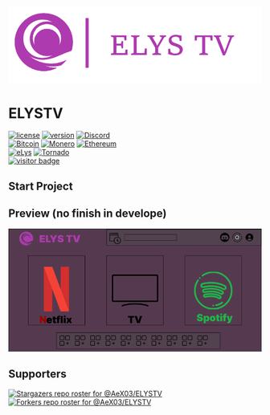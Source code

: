 ![Banner](https://github.com/AeX03/ELYSTV/blob/main/assets/ELYSTV.png)
# ELYSTV
[![license](https://img.shields.io/badge/license-MIT-brightgreen.svg)](https://github.com/AeX03/ELYSTVELYSTV)
[![version](https://img.shields.io/badge/version-2.0-blue.svg)](https://github.com/AeX03/ELYSTV)
[![Discord](https://img.shields.io/discord/979349329909264414?label=Discord&logo=Discord)](http://discord.gg/xpaxKBEx9t)
<br>
[![Bitcoin](https://img.shields.io/badge/Bitcoin-accepted%20payment-red)](https://img.shields.io/badge/-bc1qsa9hpku5un9uksf8eg6u6qrukyyvddu07e8kmj-lightgrey)
[![Monero](https://img.shields.io/badge/Monero-accepted%20payment-orange)](https://img.shields.io/badge/-8Bo121p2BE8YLN6RoXfggi5Vtjqn5TCvgChopRRRczKtgXLbbWyz6mfMXhteKa7MpJRuxiUtxTmZFZiD8upBL4PsLSf9BPQ-lightgrey)
[![Ethereum](https://img.shields.io/badge/Ethereum-accepted%20payment-blue)](https://img.shields.io/badge/-0x9E85b764DEb1988b9F722Bb292Bf88f2D090026D-lightgrey)
<br>
[![eLys](https://img.shields.io/badge/Site-eLys-pink.svg)](https://eLysiane.eu/)
[![Tornado](https://img.shields.io/badge/NOVA-Tornado%20Cash-brightgreen.svg)](https://img.shields.io/badge/-available%20/09/2022-lightgrey)
<br>
[![visitor badge](https://visitor-badge.laobi.icu/badge?page_id=AeX03.ELYSTV&left_color=gray&right_color=purple&left_text=New%20Visitors%20Today)](https://github.com/ELYSTV)

## Start Project

## Preview (no finish in develope)
![DASH](https://github.com/AeX03/ELYSTV/blob/main/assets/ELYSTVDash.png)

## Supporters
[![Stargazers repo roster for @AeX03/ELYSTV](https://reporoster.com/stars/dark/AeX03/ELYSTVELYSTV)](https://github.com/AeX03/ELYSTVELYSTV/stargazers)
[![Forkers repo roster for @AeX03/ELYSTV](https://reporoster.com/forks/dark/AeX03/ELYSTV)](https://github.com/AeX03/ELYSTV/network/members)
